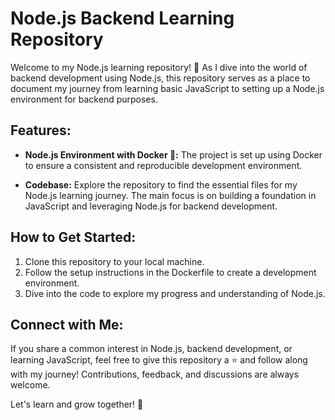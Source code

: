 # Node.js Backend Learning Repository

Welcome to my Node.js learning repository! 👋 As I dive into the world of backend development using Node.js, this repository serves as a place to document my journey from learning basic JavaScript to setting up a Node.js environment for backend purposes.

## Features:

- **Node.js Environment with Docker 🐳:** The project is set up using Docker to ensure a consistent and reproducible development environment.

- **Codebase:** Explore the repository to find the essential files for my Node.js learning journey. The main focus is on building a foundation in JavaScript and leveraging Node.js for backend development.

## How to Get Started:

1. Clone this repository to your local machine.
2. Follow the setup instructions in the Dockerfile to create a development environment.
3. Dive into the code to explore my progress and understanding of Node.js.

## Connect with Me:

If you share a common interest in Node.js, backend development, or learning JavaScript, feel free to give this repository a ⭐️ and follow along with my journey! Contributions, feedback, and discussions are always welcome.

Let's learn and grow together! 🌱
